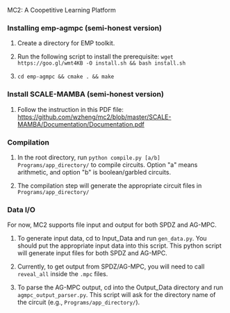 MC2: A Coopetitive Learning Platform

### Installing emp-agmpc (semi-honest version)

1. Create a directory for EMP toolkit.

2. Run the following script to install the prerequisite:
`wget https://goo.gl/wmt4KB -O install.sh && bash install.sh`

3. `cd emp-agmpc && cmake . && make`

### Install SCALE-MAMBA (semi-honest version)

1. Follow the instruction in this PDF file:  https://github.com/wzheng/mc2/blob/master/SCALE-MAMBA/Documentation/Documentation.pdf

### Compilation

1. In the root directory, run `python compile.py [a/b] Programs/app_directory/` to compile circuits. Option "a" means arithmetic, and option "b" is boolean/garbled circuits.

2. The compilation step will generate the appropriate circuit files in `Programs/app_directory/`

### Data I/O

For now, MC2 supports file input and output for both SPDZ and AG-MPC.

1. To generate input data, cd to Input_Data and run `gen_data.py`. You should put the appropriate input data into this script. This python script will generate input files for both SPDZ and AG-MPC.

2. Currently, to get output from SPDZ/AG-MPC, you will need to call `reveal_all` inside the `.mpc` files.

3. To parse the AG-MPC output, cd into the Output_Data directory and run `agmpc_output_parser.py`. This script will ask for the directory name of the circuit (e.g., `Programs/app_directory/`).